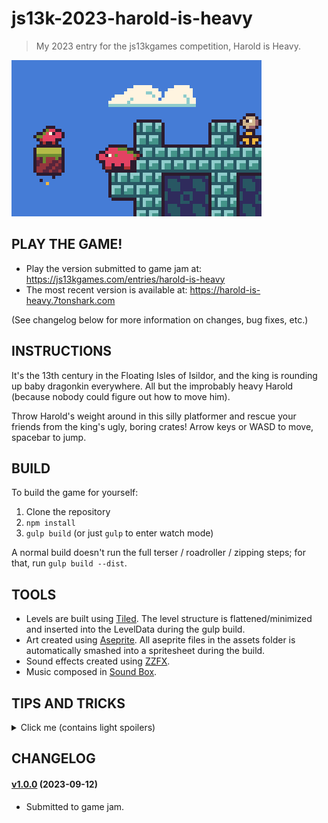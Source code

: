 # js13k-2023-harold-is-heavy

> My 2023 entry for the js13kgames competition, Harold is Heavy.

![Welcome Screenshot](dist/final/400x250.png)

## PLAY THE GAME!

 - Play the version submitted to game jam at: https://js13kgames.com/entries/harold-is-heavy
 - The most recent version is available at: https://harold-is-heavy.7tonshark.com

(See changelog below for more information on changes, bug fixes, etc.)

## INSTRUCTIONS

It's the 13th century in the Floating Isles of Isildor, and the king is rounding up baby dragonkin everywhere. All but the improbably heavy Harold (because nobody could figure out how to move him).

Throw Harold's weight around in this silly platformer and rescue your friends from the king's ugly, boring crates! Arrow keys or WASD to move, spacebar to jump.

## BUILD

To build the game for yourself:

 1. Clone the repository
 2. `npm install`
 3. `gulp build` (or just `gulp` to enter watch mode)

A normal build doesn't run the full terser / roadroller / zipping steps; for that, run `gulp build --dist`.

## TOOLS

 - Levels are built using [Tiled](https://www.mapeditor.org/). The level structure is flattened/minimized and inserted into the LevelData during the gulp build.
 - Art created using [Aseprite](https://www.aseprite.org/). All aseprite files in the assets folder is automatically smashed into a spritesheet during the build.
 - Sound effects created using [ZZFX](https://killedbyapixel.github.io/ZzFX/).
 - Music composed in [Sound Box](https://sb.bitsnbites.eu/).

## TIPS AND TRICKS

<details>
  <summary>Click me (contains light spoilers)</summary>
  
  - As the end-game victory screen suggests, you can jump to any level with number keys 1-4.
  - You can also jump to the victory screen by pressing 5.
  - The victory screen will replay your last COMPLETED level, so you can trick it into playing a replay of another level by playing a level and then pressing 5 after completing it.
  - Your speedrun score is based on the total seconds spent in each level. Your time is tracked separately for each level and is updated when you complete a level.
  - Note that enemies left alive have a 5 second penalty, so for maximum points, crush every enemy and rescue your friends as quickly as possible.
</details>

## CHANGELOG

#### [v1.0.0](https://github.com/elliot-nelson/js13k-2023-harold-is-heavy/releases/tag/v1.0.0) (2023-09-12)

 - Submitted to game jam.
